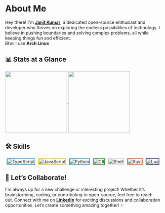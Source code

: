 # About Me

Hey there! I'm **[Janit Kumar](https://github.com/xarcgit)**, a dedicated open-source enthusiast and developer who thrives on exploring the endless possibilities of technology. I believe in pushing boundaries and solving complex problems, all while keeping things fun and efficient.  
Btw: I use **Arch Linux**

## 📊 Stats at a Glance

<a href="https://github.com/xarcgit">
  <img height=200 align="center" src="https://github-readme-stats.vercel.app/api?username=xarcgit&theme=transparent&hide_border=true" />
</a>
<a href="https://github.com/xarcgit">
  <img height=200 align="center" src="https://github-readme-stats.vercel.app/api/top-langs?username=xarcgit&layout=compact&langs_count=8&card_width=320&theme=transparent&hide_border=true" />
</a>

## 🛠️ Skills

<div style="display: flex; flex-wrap: wrap; gap: 10px; justify-content: center;">
  <img src="https://img.shields.io/badge/TypeScript-3498DB?style=for-the-badge&logo=typescript&logoColor=white" alt="TypeScript" style="border: 2px solid #3498DB;">
  <img src="https://img.shields.io/badge/JavaScript-F1C40F?style=for-the-badge&logo=javascript&logoColor=white" alt="JavaScript" style="border: 2px solid #F1C40F;">
  <img src="https://img.shields.io/badge/Python-3498DB?style=for-the-badge&logo=python&logoColor=white" alt="Python" style="border: 2px solid #3498DB;">
  <img src="https://img.shields.io/badge/C%23-239120?style=for-the-badge&logo=c%23&logoColor=white" alt="C#" style="border: 2px solid #239120;">
  <img src="https://img.shields.io/badge/Shell-lightgrey?style=for-the-badge&logo=gnu-bash&logoColor=white" alt="Shell" style="border: 2px solid lightgrey;">
  <img src="https://img.shields.io/badge/Rust-FF5722?style=for-the-badge&logo=rust&logoColor=white" alt="Rust" style="border: 2px solid #FF5722;">
  <img src="https://img.shields.io/badge/Lua-2C2D72?style=for-the-badge&logo=lua&logoColor=white" alt="Lua" style="border: 2px solid #2C2D72;">
</div>

## 🤝 Let’s Collaborate!

I'm always up for a new challenge or interesting project! Whether it’s brainstorming, coding, or contributing to open-source, feel free to reach out. Connect with me on [**LinkedIn**](https://www.linkedin.com/in/janit-k-6ba110264/) for exciting discussions and collaboration opportunities. Let’s create something amazing together! ✨
